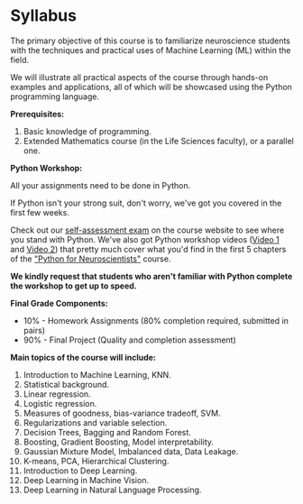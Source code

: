 # Syllabus

The primary objective of this course is to familiarize neuroscience students with the techniques and practical uses of Machine Learning (ML) within the field.

We will illustrate all practical aspects of the course through hands-on examples and applications, all of which will be showcased using the Python programming language.

**Prerequisites:**

1. Basic knowledge of programming.
2. Extended Mathematics course (in the Life Sciences faculty), or a parallel one.

**Python Workshop:**

All your assignments need to be done in Python.

If Python isn't your strong suit, don't worry, we've got you covered in the first few weeks.

Check out our [self-assessment exam](https://moodle.tau.ac.il/mod/resource/view.php?id=136694) on the course website to see where you stand with Python.
We've also got Python workshop videos ([Video 1](https://tau.cloud.panopto.eu/Panopto/Pages/Viewer.aspx?id=35b083a3-8a5f-46f1-99ad-ac6200b1525d) and [Video 2](https://tau.cloud.panopto.eu/Panopto/Pages/Viewer.aspx?id=1af6fe4c-c586-4e2c-8ea4-ac6900afd9eb)) that pretty much cover what you'd find in the first 5 chapters of the ["Python for Neuroscientists"](<(https://sagol-python-for-neuroscientists.github.io/textbook-public/intro.html)>) course.

**We kindly request that students who aren't familiar with Python complete the workshop to get up to speed.**

**Final Grade Components:**

- 10% - Homework Assignments (80% completion required, submitted in pairs)
- 90% - Final Project (Quality and completion assessment)

**Main topics of the course will include:**

1. Introduction to Machine Learning, KNN.
2. Statistical background.
3. Linear regression.
4. Logistic regression.
5. Measures of goodness, bias-variance tradeoff, SVM.
6. Regularizations and variable selection.
7. Decision Trees, Bagging and Random Forest.
8. Boosting, Gradient Boosting, Model interpretability.
9. Gaussian Mixture Model, Imbalanced data, Data Leakage.
10. K-means, PCA, Hierarchical Clustering.
11. Introduction to Deep Learning.
12. Deep Learning in Machine Vision.
13. Deep Learning in Natural Language Processing.
